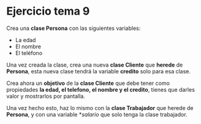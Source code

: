 # Ejercicio tema 9

Crea una **clase Persona** con las siguientes variables:

- La edad
- El nombre
- El teléfono

Una vez creada la clase, crea una nueva **clase Cliente** que **herede** de
**Persona**, esta nueva clase tendrá la variable **credito** solo para esa 
clase.

Crea ahora un **objetivo** de la **clase Cliente** que debe tener como 
propiedades **la edad, el telefono, el nombre y el credito**, tienes que
darles valor y mostrarlos por pantalla.

Una vez hecho esto, haz lo mismo con la **clase Trabajador** que herede de
**Persona**, y con una variable **salario* que solo tenga la clase trabajador.